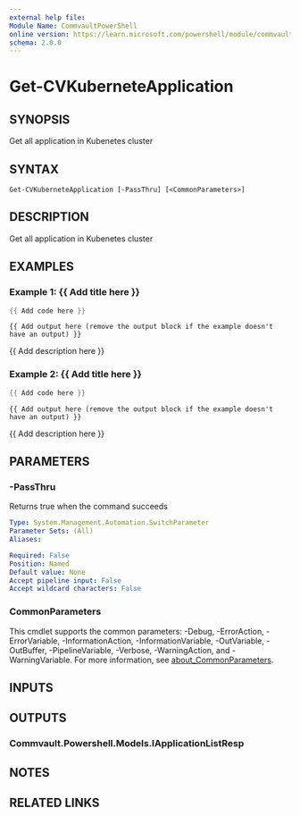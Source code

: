 ```yaml
---
external help file:
Module Name: CommvaultPowerShell
online version: https://learn.microsoft.com/powershell/module/commvaultpowershell/get-cvkuberneteapplication
schema: 2.0.0
---
```


# Get-CVKuberneteApplication

## SYNOPSIS
Get all application in Kubenetes cluster

## SYNTAX

```
Get-CVKuberneteApplication [-PassThru] [<CommonParameters>]
```

## DESCRIPTION
Get all application in Kubenetes cluster

## EXAMPLES

### Example 1: {{ Add title here }}
```powershell
{{ Add code here }}
```

```output
{{ Add output here (remove the output block if the example doesn't have an output) }}
```

{{ Add description here }}

### Example 2: {{ Add title here }}
```powershell
{{ Add code here }}
```

```output
{{ Add output here (remove the output block if the example doesn't have an output) }}
```

{{ Add description here }}

## PARAMETERS

### -PassThru
Returns true when the command succeeds

```yaml
Type: System.Management.Automation.SwitchParameter
Parameter Sets: (All)
Aliases:

Required: False
Position: Named
Default value: None
Accept pipeline input: False
Accept wildcard characters: False
```

### CommonParameters
This cmdlet supports the common parameters: -Debug, -ErrorAction, -ErrorVariable, -InformationAction, -InformationVariable, -OutVariable, -OutBuffer, -PipelineVariable, -Verbose, -WarningAction, and -WarningVariable. For more information, see [about_CommonParameters](http://go.microsoft.com/fwlink/?LinkID=113216).

## INPUTS

## OUTPUTS

### Commvault.Powershell.Models.IApplicationListResp

## NOTES

## RELATED LINKS

